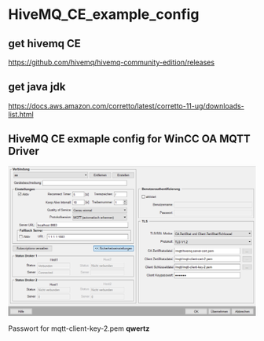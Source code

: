 # HiveMQ_CE_example_config

## get hivemq CE
https://github.com/hivemq/hivemq-community-edition/releases

## get java jdk
https://docs.aws.amazon.com/corretto/latest/corretto-11-ug/downloads-list.html

## HiveMQ CE exmaple config for WinCC OA MQTT Driver
![](https://raw.githubusercontent.com/innovis-kg/HiveMQ_CE_example_config/master/grafik.png)

Passwort for mqtt-client-key-2.pem **qwertz**
